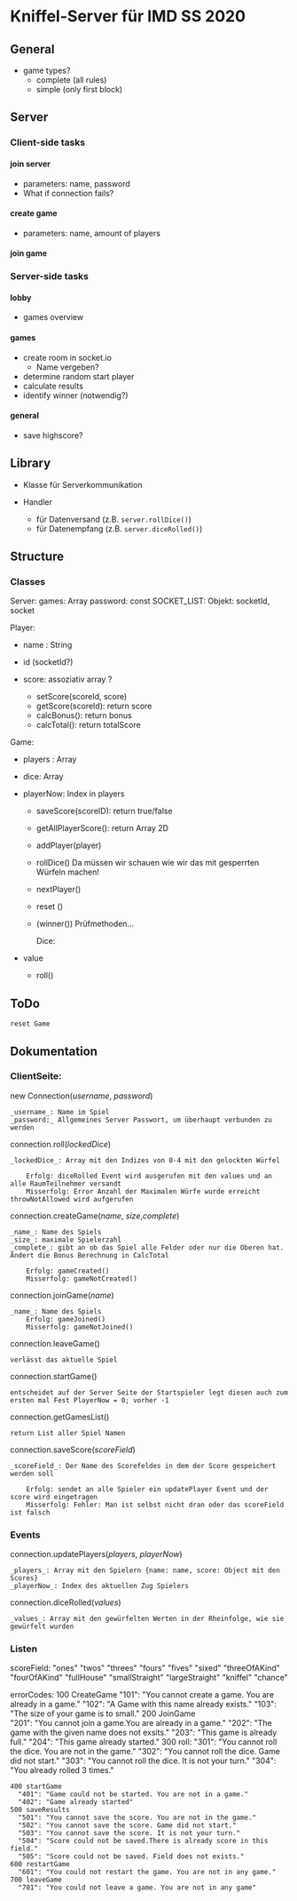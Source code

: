 # Kniffel-Server für IMD SS 2020

## General

- game types?
  - complete (all rules)
  - simple (only first block)

## Server

### Client-side tasks

#### join server

- parameters: name, password
- What if connection fails?

#### create game

- parameters: name, amount of players

#### join game

### Server-side tasks

#### lobby

- games overview

#### games

- create room in socket.io
  - Name vergeben?
- determine random start player
- calculate results
- identify winner (notwendig?)

#### general

- save highscore?

## Library

- Klasse für Serverkommunikation

- Handler
  - für Datenversand (z.B. `server.rollDice()`)
  - für Datenempfang (z.B. `server.diceRolled()`)

## Structure

### Classes

Server:
games: Array
password: const
SOCKET_LIST: Objekt: socketId, socket

Player:

- name : String
- id (socketId?)
- score: assoziativ array ?

  - setScore(scoreId, score)
  - getScore(scoreId): return score
  - calcBonus(): return bonus
  - calcTotal(): return totalScore

Game:

- players : Array
- dice: Array
- playerNow: Index in players

  - saveScore(scoreID): return true/false
  - getAllPlayerScore(): return Array 2D
  - addPlayer(player)
  - rollDice() Da müssen wir schauen wie wir das mit gesperrten Würfeln machen!
  - nextPlayer()
  - reset ()
  - (winner())
    Prüfmethoden...

    Dice:

- value

  - roll()

## ToDo
	reset Game

## Dokumentation

### ClientSeite:

new Connection(_username_, _password_)

	_username_: Name im Spiel
	_password:_ Allgemeines Server Passwort, um überhaupt verbunden zu werden

connection.roll(_lockedDice_)

	_lockedDice_: Array mit den Indizes von 0-4 mit den gelockten Würfel
	
		Erfolg: diceRolled Event wird ausgerufen mit den values und an alle RaumTeilnehmer versandt
		Misserfolg: Error Anzahl der Maximalen Würfe wurde erreicht throwNotAllowed wird aufgerufen
connection.createGame(_name_, _size_,_complete_)

	_name_: Name des Spiels
	_size_: maximale Spielerzahl
	_complete_: gibt an ob das Spiel alle Felder oder nur die Oberen hat. Ändert die Bonus Berechnung in CalcTotal

		Erfolg: gameCreated()
		Misserfolg: gameNotCreated()

connection.joinGame(_name_)

	_name_: Name des Spiels
		Erfolg: gameJoined()
		Misserfolg: gameNotJoined()

connection.leaveGame()
	
	verlässt das aktuelle Spiel

connection.startGame()
	
	entscheidet auf der Server Seite der Startspieler legt diesen auch zum ersten mal Fest PlayerNow = 0; vorher -1

connection.getGamesList()
	
	return List aller Spiel Namen

connection.saveScore(_scoreField_)
	
	_scoreField_: Der Name des Scorefeldes in dem der Score gespeichert werden soll 
	
		Erfolg: sendet an alle Spieler ein updatePlayer Event und der score wird eingetragen
		Misserfolg: Fehler: Man ist selbst nicht dran oder das scoreField ist falsch 

### Events

connection.updatePlayers(_players_, _playerNow_)

	_players_: Array mit den Spielern {name: name, score: Object mit den Scores}		
	_playerNow_: Index des aktuellen Zug Spielers

connection.diceRolled(_values_)

	_values_: Array mit den gewürfelten Werten in der Rheinfolge, wie sie gewürfelt wurden

### Listen


scoreField: 
	"ones"
	"twos"
	"threes"
	"fours"
	"fives"
	"sixed"
	"threeOfAKind"
	"fourOfAKind"
	"fullHouse"
	"smallStraight"
	"largeStraight"
	"kniffel"
	"chance"

errorCodes: 
	100 CreateGame
	  "101": "You cannot create a game. You are already in a game."
	  "102": "A Game with this name already exists."
	  "103": "The size of your game is to small."
	200 JoinGame	
	  "201": "You cannot join a game.You are already in a game."
	  "202": "The game with the given name does not exsits."
	  "203": "This game is already full."
	  "204": "This game already started."
	300 roll:
	  "301": "You cannot roll the dice. You are not in the game."
	  "302": "You cannot roll the dice. Game did not start."
	  "303": "You cannot roll the dice. It is not your turn."
	  "304": "You already rolled 3 times."

	400 startGame
	  "401": "Game could not be started. You are not in a game."
	  "402": "Game already started"
	500 saveResults
	  "501": "You cannot save the score. You are not in the game."
	  "502": "You cannot save the score. Game did not start."
	  "503": "You cannot save the score. It is not your turn."
	  "504": "Score could not be saved.There is already score in this field."
	  "505": "Score could not be saved. Field does not exists."
	600 restartGame
	  "601": "You could not restart the game. You are not in any game."
	700 leaveGame
	  "701": "You could not leave a game. You are not in any game"